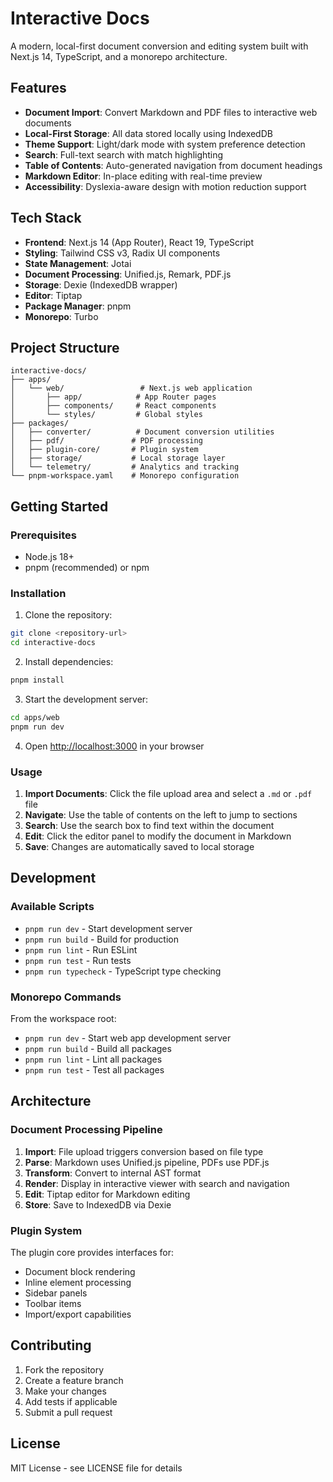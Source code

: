 # Interactive Docs

A modern, local-first document conversion and editing system built with Next.js 14, TypeScript, and a monorepo architecture.

## Features

- **Document Import**: Convert Markdown and PDF files to interactive web documents
- **Local-First Storage**: All data stored locally using IndexedDB
- **Theme Support**: Light/dark mode with system preference detection
- **Search**: Full-text search with match highlighting
- **Table of Contents**: Auto-generated navigation from document headings
- **Markdown Editor**: In-place editing with real-time preview
- **Accessibility**: Dyslexia-aware design with motion reduction support

## Tech Stack

- **Frontend**: Next.js 14 (App Router), React 19, TypeScript
- **Styling**: Tailwind CSS v3, Radix UI components
- **State Management**: Jotai
- **Document Processing**: Unified.js, Remark, PDF.js
- **Storage**: Dexie (IndexedDB wrapper)
- **Editor**: Tiptap
- **Package Manager**: pnpm
- **Monorepo**: Turbo

## Project Structure

```
interactive-docs/
├── apps/
│   └── web/                 # Next.js web application
│       ├── app/            # App Router pages
│       ├── components/     # React components
│       └── styles/         # Global styles
├── packages/
│   ├── converter/          # Document conversion utilities
│   ├── pdf/               # PDF processing
│   ├── plugin-core/       # Plugin system
│   ├── storage/           # Local storage layer
│   └── telemetry/         # Analytics and tracking
└── pnpm-workspace.yaml    # Monorepo configuration
```

## Getting Started

### Prerequisites

- Node.js 18+ 
- pnpm (recommended) or npm

### Installation

1. Clone the repository:
```bash
git clone <repository-url>
cd interactive-docs
```

2. Install dependencies:
```bash
pnpm install
```

3. Start the development server:
```bash
cd apps/web
pnpm run dev
```

4. Open [http://localhost:3000](http://localhost:3000) in your browser

### Usage

1. **Import Documents**: Click the file upload area and select a `.md` or `.pdf` file
2. **Navigate**: Use the table of contents on the left to jump to sections
3. **Search**: Use the search box to find text within the document
4. **Edit**: Click the editor panel to modify the document in Markdown
5. **Save**: Changes are automatically saved to local storage

## Development

### Available Scripts

- `pnpm run dev` - Start development server
- `pnpm run build` - Build for production
- `pnpm run lint` - Run ESLint
- `pnpm run test` - Run tests
- `pnpm run typecheck` - TypeScript type checking

### Monorepo Commands

From the workspace root:
- `pnpm run dev` - Start web app development server
- `pnpm run build` - Build all packages
- `pnpm run lint` - Lint all packages
- `pnpm run test` - Test all packages

## Architecture

### Document Processing Pipeline

1. **Import**: File upload triggers conversion based on file type
2. **Parse**: Markdown uses Unified.js pipeline, PDFs use PDF.js
3. **Transform**: Convert to internal AST format
4. **Render**: Display in interactive viewer with search and navigation
5. **Edit**: Tiptap editor for Markdown editing
6. **Store**: Save to IndexedDB via Dexie

### Plugin System

The plugin core provides interfaces for:
- Document block rendering
- Inline element processing
- Sidebar panels
- Toolbar items
- Import/export capabilities

## Contributing

1. Fork the repository
2. Create a feature branch
3. Make your changes
4. Add tests if applicable
5. Submit a pull request

## License

MIT License - see LICENSE file for details
